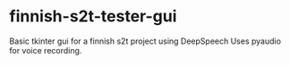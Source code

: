 # finnish-s2t-tester-gui
Basic tkinter gui for a finnish s2t project using DeepSpeech
Uses pyaudio for voice recording.
